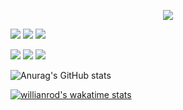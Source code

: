 <p align="center">
  <a href="https://github.com/DenverCoder1/readme-typing-svg"><img src="https://readme-typing-svg.herokuapp.com?lines=Hi,+I'm+Shayla.;&center=true&width=500&height=50"></a>
</p>

<p>
  <img src="https://img.shields.io/badge/HTML5-F26624.svg?style=for-the-badge&logo=html5&logoColor=white">
  <img src="https://img.shields.io/badge/CSS-2465F1.svg?style=for-the-badge&logo=CSS3&logoColor=white">
  <img src="https://img.shields.io/badge/SASS-hotpink.svg?style=for-the-badge&logo=SASS&logoColor=white">
</p>

<p>
  <img src="https://img.shields.io/badge/JavaScript-000000.svg?style=for-the-badge&logo=javascript&logoColor=F7E017">
  <img src="https://img.shields.io/badge/.NET-5C2D91?style=for-the-badge&logo=.net&logoColor=white">
  <img src="https://img.shields.io/badge/c%23-%23239120.svg?style=for-the-badge&logo=c-sharp&logoColor=white">
</p>

<p>
  
 ![Anurag's GitHub stats](https://github-readme-stats.vercel.app/api?username=shielamaebig&show_icons=true&theme=transparent)
 
 [![willianrod's wakatime stats](https://github-readme-stats.vercel.app/api/wakatime?username=shielamaebig)](https://github.com/anuraghazra/github-readme-stats)
  
</p>


